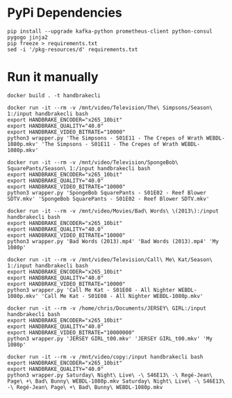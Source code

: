 # PyPi Dependencies

    pip install --upgrade kafka-python prometheus-client python-consul pygogo jinja2
    pip freeze > requirements.txt
    sed -i '/pkg-resources/d' requirements.txt

# Run it manually

    docker build . -t handbrakecli

    docker run -it --rm -v /mnt/video/Television/The\ Simpsons/Season\ 1:/input handbrakecli bash
    export HANDBRAKE_ENCODER="x265_10bit"
    export HANDBRAKE_QUALITY="40.0"
    export HANDBRAKE_VIDEO_BITRATE="10000"
    python3 wrapper.py 'The Simpsons - S01E11 - The Crepes of Wrath WEBDL-1080p.mkv' 'The Simpsons - S01E11 - The Crepes of Wrath WEBDL-1080p.mkv'
    
    docker run -it --rm -v /mnt/video/Television/SpongeBob\ SquarePants/Season\ 1:/input handbrakecli bash
    export HANDBRAKE_ENCODER="x265_10bit"
    export HANDBRAKE_QUALITY="40.0"
    export HANDBRAKE_VIDEO_BITRATE="10000"
    python3 wrapper.py 'SpongeBob SquarePants - S01E02 - Reef Blower SDTV.mkv' 'SpongeBob SquarePants - S01E02 - Reef Blower SDTV.mkv'

    docker run -it --rm -v /mnt/video/Movies/Bad\ Words\ \(2013\):/input handbrakecli bash
    export HANDBRAKE_ENCODER="x265_10bit"
    export HANDBRAKE_QUALITY="40.0"
    export HANDBRAKE_VIDEO_BITRATE="10000"
    python3 wrapper.py 'Bad Words (2013).mp4' 'Bad Words (2013).mp4' 'My 1080p'

    docker run -it --rm -v /mnt/video/Television/Call\ Me\ Kat/Season\ 1:/input handbrakecli bash
    export HANDBRAKE_ENCODER="x265_10bit"
    export HANDBRAKE_QUALITY="40.0"
    export HANDBRAKE_VIDEO_BITRATE="10000"
    python3 wrapper.py 'Call Me Kat - S01E08 - All Nighter WEBDL-1080p.mkv' 'Call Me Kat - S01E08 - All Nighter WEBDL-1080p.mkv'

    docker run -it --rm -v /home/chris/Documents/JERSEY\ GIRL:/input handbrakecli bash
    export HANDBRAKE_ENCODER="x265_10bit"
    export HANDBRAKE_QUALITY="40.0"
    export HANDBRAKE_VIDEO_BITRATE="10000000"
    python3 wrapper.py 'JERSEY GIRL_t00.mkv' 'JERSEY GIRL_t00.mkv' 'My 1080p'

    docker run -it --rm -v /mnt/video/copy:/input handbrakecli bash
    export HANDBRAKE_ENCODER="x265_10bit"
    export HANDBRAKE_QUALITY="40.0"
    python3 wrapper.py Saturday\ Night\ Live\ -\ S46E13\ -\ Regé-Jean\ Page\ +\ Bad\ Bunny\ WEBDL-1080p.mkv Saturday\ Night\ Live\ -\ S46E13\ -\ Regé-Jean\ Page\ +\ Bad\ Bunny\ WEBDL-1080p.mkv
